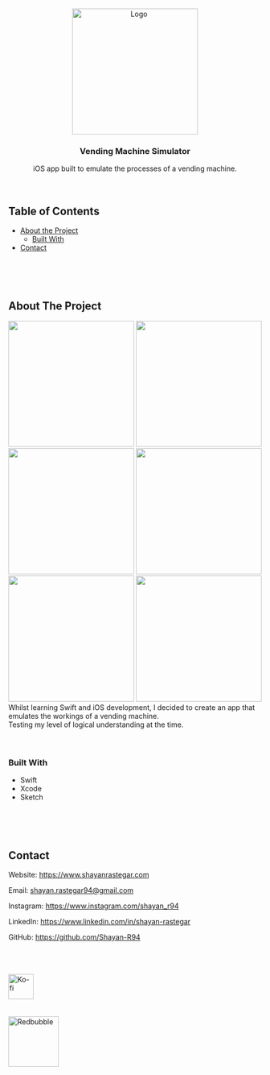 <!-- PROJECT LOGO -->
<br />
<p align="center">
  <a href="https://github.com/Shayan-R94/Vending-Machine-Simulator-for-iOS">
    <img src="https://user-images.githubusercontent.com/26175544/105646759-981d5b00-5e99-11eb-867d-09650cbff648.png" alt="Logo" width="250" height="auto">
  </a>

  <h3 align="center">Vending Machine Simulator</h3>

  <p align="center">
    iOS app built to emulate the processes of a vending machine.
    <br />
    <br />
    <br />
  </p>
</p>

<!-- TABLE OF CONTENTS -->

## Table of Contents

- [About the Project](#about-the-project)
  - [Built With](#built-with)
- [Contact](#contact)

<br />
<br />
<br />

<!-- ABOUT THE PROJECT -->

## About The Project

<span>
  <img src="https://user-images.githubusercontent.com/26175544/68094632-76057a80-fe9a-11e9-85ba-bbfad96d9f79.gif" width="250" height="auto">
  <img src="https://user-images.githubusercontent.com/26175544/68094640-92091c00-fe9a-11e9-90e3-db6257630bca.png" width="250" height="auto">
  <img src="https://user-images.githubusercontent.com/26175544/68094646-9f260b00-fe9a-11e9-895d-ddbaa0638900.png" width="250" height="auto">
</span>
<span>
  <img src="https://user-images.githubusercontent.com/26175544/68094654-aa793680-fe9a-11e9-99c3-b5b702d430fa.png" width="250" height="auto">
  <img src="https://user-images.githubusercontent.com/26175544/68094658-b5cc6200-fe9a-11e9-8f5f-79b67e2f62d0.png" width="250" height="auto">
  <img src="https://user-images.githubusercontent.com/26175544/68094661-be249d00-fe9a-11e9-8b52-0bfed63b8719.png" width="250" height="auto">
</span>
<br />
Whilst learning Swift and iOS development, I decided to create an app that emulates the workings of a vending machine.
<br />
Testing my level of logical understanding at the time.

<br />
<br />
<br />

### Built With

- []() Swift
- []() Xcode
- []() Sketch

<br />
<br />
<br />

<!-- CONTACT -->

## Contact

Website: https://www.shayanrastegar.com

Email: shayan.rastegar94@gmail.com

Instagram: https://www.instagram.com/shayan_r94

LinkedIn: https://www.linkedin.com/in/shayan-rastegar

GitHub: https://github.com/Shayan-R94

<br />
<br />
<br />

<a href="https://ko-fi.com/shayan_r">
    <img src="https://cdn.ko-fi.com/cdn/kofi5.png" alt="Ko-fi" width="auto" height="50">
</a>

<br />
<br />
<br />

<a href="Shayan-R.redbubble.com">
    <img src="https://d1ielco78gv5pf.cloudfront.net/assets/75x75-Brandmark-Transparent-5914f9388de7f61a2e2fb260ed39145a5719139b6559762350135c21771f12c0.png" alt="Redbubble" width="auto" height="100">
</a>
